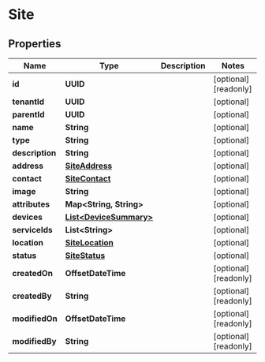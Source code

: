

# Site


## Properties

Name | Type | Description | Notes
------------ | ------------- | ------------- | -------------
**id** | **UUID** |  |  [optional] [readonly]
**tenantId** | **UUID** |  |  [optional]
**parentId** | **UUID** |  |  [optional]
**name** | **String** |  |  [optional]
**type** | **String** |  |  [optional]
**description** | **String** |  |  [optional]
**address** | [**SiteAddress**](SiteAddress.md) |  |  [optional]
**contact** | [**SiteContact**](SiteContact.md) |  |  [optional]
**image** | **String** |  |  [optional]
**attributes** | **Map&lt;String, String&gt;** |  |  [optional]
**devices** | [**List&lt;DeviceSummary&gt;**](DeviceSummary.md) |  |  [optional]
**serviceIds** | **List&lt;String&gt;** |  |  [optional]
**location** | [**SiteLocation**](SiteLocation.md) |  |  [optional]
**status** | [**SiteStatus**](SiteStatus.md) |  |  [optional]
**createdOn** | **OffsetDateTime** |  |  [optional] [readonly]
**createdBy** | **String** |  |  [optional] [readonly]
**modifiedOn** | **OffsetDateTime** |  |  [optional] [readonly]
**modifiedBy** | **String** |  |  [optional] [readonly]



